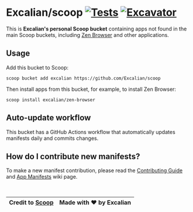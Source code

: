 # Excalian/scoop [![Tests](https://github.com/excalian/scoop/actions/workflows/ci.yml/badge.svg)](https://github.com/excalian/scoop/actions/workflows/ci.yml) [![Excavator](https://github.com/excalian/scoop/actions/workflows/excavator.yml/badge.svg)](https://github.com/excalian/scoop/actions/workflows/excavator.yml)

This is **Excalian's personal Scoop bucket** containing apps not found in the main Scoop buckets, including [Zen Browser](https://zen-browser.app) and other applications.

## Usage

Add this bucket to Scoop:
```pwsh
scoop bucket add excalian https://github.com/Excalian/scoop
```
Then install apps from this bucket, for example, to install Zen Browser:
```pwsh
scoop install excalian/zen-browser
```
## Auto-update workflow

This bucket has a GitHub Actions workflow that automatically updates manifests daily and commits changes.


## How do I contribute new manifests?

To make a new manifest contribution, please read the [Contributing
Guide](https://github.com/ScoopInstaller/.github/blob/main/.github/CONTRIBUTING.md)
and [App Manifests](https://github.com/ScoopInstaller/Scoop/wiki/App-Manifests)
wiki page.

<br>

| Credit to [Scoop](https://github.com/ScoopInstaller/Scoop) | Made with ❤️ by Excalian |
|--------------------------|-------------------------------------------------------------|

